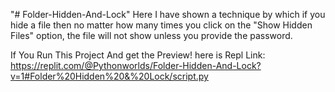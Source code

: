 "# Folder-Hidden-And-Lock" 
Here I have shown a technique by which if you hide a file then no matter how many times you click on the "Show Hidden Files" option, 
the file will not show unless you provide the password.

If You Run This Project And get the Preview! here is Repl Link:  https://replit.com/@Pythonworlds/Folder-Hidden-And-Lock?v=1#Folder%20Hidden%20&%20Lock/script.py
